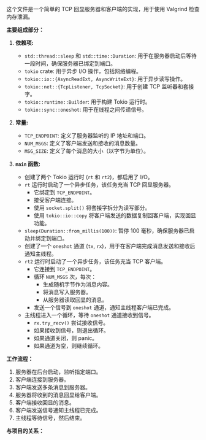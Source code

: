 这个文件是一个简单的 TCP 回显服务器和客户端的实现，用于使用 Valgrind 检查内存泄漏。

**主要组成部分：**

1.  **依赖项:**
    *   `std::thread::sleep` 和 `std::time::Duration`: 用于在服务器启动后等待一段时间，确保服务器已绑定到端口。
    *   `tokio` crate: 用于异步 I/O 操作，包括网络编程。
    *   `tokio::io::{AsyncReadExt, AsyncWriteExt}`: 用于异步读写操作。
    *   `tokio::net::{TcpListener, TcpSocket}`: 用于创建 TCP 监听器和套接字。
    *   `tokio::runtime::Builder`: 用于构建 Tokio 运行时。
    *   `tokio::sync::oneshot`: 用于在线程之间传递信号。

2.  **常量:**
    *   `TCP_ENDPOINT`: 定义了服务器监听的 IP 地址和端口。
    *   `NUM_MSGS`: 定义了客户端发送和接收的消息数量。
    *   `MSG_SIZE`: 定义了每个消息的大小（以字节为单位）。

3.  **`main` 函数:**
    *   创建了两个 Tokio 运行时 (`rt` 和 `rt2`)，都启用了 I/O。
    *   `rt` 运行时启动了一个异步任务，该任务充当 TCP 回显服务器。
        *   它绑定到 `TCP_ENDPOINT`。
        *   接受客户端连接。
        *   使用 `socket.split()` 将套接字拆分为读写部分。
        *   使用 `tokio::io::copy` 将客户端发送的数据复制回客户端，实现回显功能。
    *   `sleep(Duration::from_millis(100))`: 暂停 100 毫秒，确保服务器已启动并绑定到端口。
    *   创建了一个 `oneshot` 通道 (`tx`, `rx`)，用于在客户端完成消息发送和接收后通知主线程。
    *   `rt2` 运行时启动了一个异步任务，该任务充当 TCP 客户端。
        *   它连接到 `TCP_ENDPOINT`。
        *   循环 `NUM_MSGS` 次，每次：
            *   生成随机字节作为消息内容。
            *   将消息写入服务器。
            *   从服务器读取回显的消息。
        *   发送一个信号到 `oneshot` 通道，通知主线程客户端已完成。
    *   主线程进入一个循环，等待 `oneshot` 通道接收到信号。
        *   `rx.try_recv()` 尝试接收信号。
        *   如果接收到信号，则退出循环。
        *   如果通道关闭，则 panic。
        *   如果通道为空，则继续循环。

**工作流程：**

1.  服务器在后台启动，监听指定端口。
2.  客户端连接到服务器。
3.  客户端发送多条消息到服务器。
4.  服务器将收到的消息回显给客户端。
5.  客户端接收回显的消息。
6.  客户端发送信号通知主线程已完成。
7.  主线程等待信号，然后结束。

**与项目的关系：**
